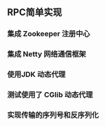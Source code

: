 ## RPC简单实现

### 集成 Zookeeper 注册中心

### 集成 Netty 网络通信框架

### 使用JDK 动态代理

### 测试使用了 CGlib 动态代理

### 实现传输的序列号和反序列化